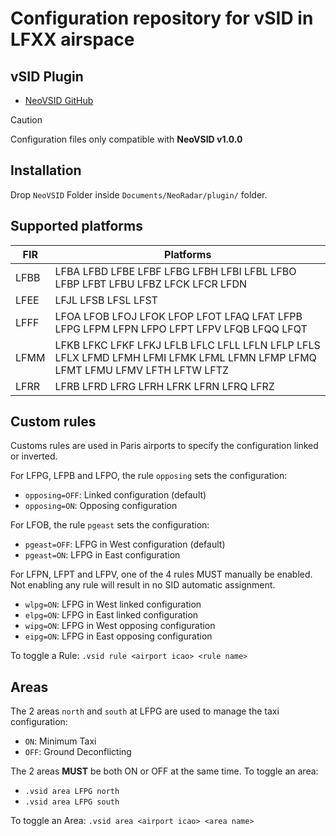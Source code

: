 # Configuration repository for vSID in LFXX airspace

## vSID Plugin

- [NeoVSID GitHub](https://github.com/Gameagle/vSID/wiki](https://github.com/AlexisBalzano/NeoRadarVSID))

> [!CAUTION]
> Configuration files only compatible with **NeoVSID v1.0.0**

## Installation

Drop `NeoVSID` Folder inside `Documents/NeoRadar/plugin/` folder.

## Supported platforms

| FIR | Platforms |
| --- | --- |
| LFBB | LFBA LFBD LFBE LFBF LFBG LFBH LFBI LFBL LFBO LFBP LFBT LFBU LFBZ LFCK LFCR LFDN |
| LFEE | LFJL LFSB LFSL LFST |
| LFFF | LFOA LFOB LFOJ LFOK LFOP LFOT LFAQ LFAT LFPB LFPG LFPM LFPN LFPO LFPT LFPV LFQB LFQQ LFQT |
| LFMM | LFKB LFKC LFKF LFKJ LFLB LFLC LFLL LFLN LFLP LFLS LFLX LFMD LFMH LFMI LFMK LFML LFMN LFMP LFMQ LFMT LFMU LFMV LFTH LFTW LFTZ |
| LFRR | LFRB LFRD LFRG LFRH LFRK LFRN LFRQ LFRZ | 

## Custom rules

Customs rules are used in Paris airports to specify the configuration linked or inverted.

For LFPG, LFPB and LFPO, the rule `opposing` sets the configuration:
- `opposing=OFF`: Linked configuration (default)
- `opposing=ON`: Opposing configuration

For LFOB, the rule `pgeast` sets the configuration:
- `pgeast=OFF`: LFPG in West configuration (default)
- `pgeast=ON`: LFPG in East configuration

For LFPN, LFPT and LFPV, one of the 4 rules MUST manually be enabled. Not enabling any rule will result in no SID automatic assignment.
- `wlpg=ON`: LFPG in West linked configuration
- `elpg=ON`: LFPG in East linked configuration
- `wipg=ON`: LFPG in West opposing configuration
- `eipg=ON`: LFPG in East opposing configuration

To toggle a Rule: `.vsid rule <airport icao> <rule name>`

## Areas

 The 2 areas `north` and `south` at LFPG are used to manage the taxi configuration:
- `ON`: Minimum Taxi
- `OFF`: Ground Deconflicting

The 2 areas **MUST** be both ON or OFF at the same time. To toggle an area:
- `.vsid area LFPG north`
- `.vsid area LFPG south`

To toggle an Area: `.vsid area <airport icao> <area name>`
